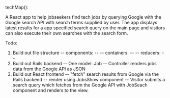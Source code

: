 techMap():

A React app to help jobseekers find tech jobs by querying Google with the Google search API with search terms supplied by user. The app displays latest results for a app specified search query on the main page and visitors can also execute their own searches with the search form.

Todo:

1. Build out file structure
 -- components:
  --
 -- containers:
  --
 -- reducers:
  --
2. Build out Rails backend
 -- One model: Job
 -- Controller renders jobs data from the Google API as JSON
3. Build out React frontend
 -- "fetch" search results from Google via the Rails backend
 -- render using JobsShow component
 -- Visitor submits a search query which fetches from the Google API with JobSeach component and renders to the view.
